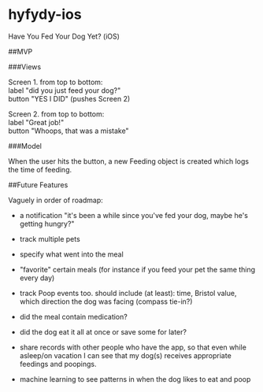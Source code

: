 # hyfydy-ios
Have You Fed Your Dog Yet? (iOS)

##MVP

###Views

Screen 1. from top to bottom:  
label "did you just feed your dog?"  
button "YES I DID" (pushes Screen 2)

Screen 2. from top to bottom:  
label "Great job!"  
button "Whoops, that was a mistake"

###Model

When the user hits the button, a new Feeding object is created which logs the time of feeding.

##Future Features

Vaguely in order of roadmap:

- a notification "it's been a while since you've fed your dog, maybe he's getting hungry?"
- track multiple pets
- specify what went into the meal
- "favorite" certain meals (for instance if you feed your pet the same thing every day)
- track Poop events too. should include (at least): time, Bristol value, which direction the dog was facing (compass tie-in?)
- did the meal contain medication?
- did the dog eat it all at once or save some for later?

- share records with other people who have the app, so that even while asleep/on vacation I can see that my dog(s) receives appropriate feedings and poopings.
- machine learning to see patterns in when the dog likes to eat and poop

